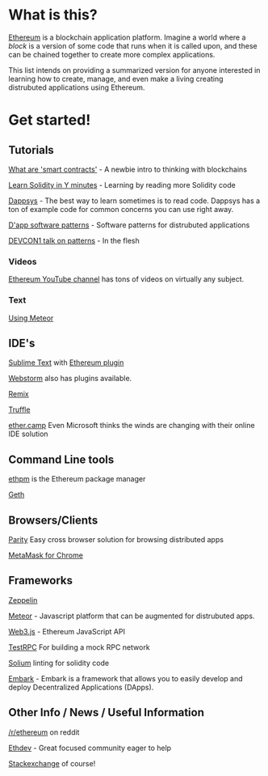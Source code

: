 # What is this?

[Ethereum](https://www.ethereum.org) is a blockchain application platform. Imagine a world where a *block* is a version of some code that runs when it is called upon, and these can be chained together to create more complex applications.

This list intends on providing a summarized version for anyone interested in learning how to create, manage, and even make a living creating distrubuted applications using Ethereum.

# Get started!

## Tutorials
[What are 'smart contracts'](https://medium.com/@ConsenSys/a-101-noob-intro-to-programming-smart-contracts-on-ethereum-695d15c1dab4#.ds1l5fgwj) - A newbie intro to thinking with blockchains

[Learn Solidity in Y minutes](https://learnxinyminutes.com/docs/solidity/) - Learning by reading more Solidity code

[Dappsys](https://github.com/dapphub/dappsys) - The best way to learn sometimes is to read code. Dappsys has a ton of example code for common concerns you can use right away.

[D'app software patterns](https://www.slideshare.net/mids106/dapp-design-patterns) - Software patterns for distrubuted applications

[DEVCON1 talk on patterns](https://youtube.com/watch?v=XkJ8mg-R7C0) - In the flesh

### Videos
[Ethereum YouTube channel](https://www.youtube.com/channel/UC6rYoXJ_3BbPyWx_GQDDRRQ) has tons of videos on virtually any subject.

### Text
[Using Meteor](https://github.com/ethereum/wiki/wiki/Dapp-using-Meteor)

## IDE's
[Sublime Text](http://sublimetext.com) with [Ethereum plugin](https://packagecontrol.io/packages/Ethereum)

[Webstorm](https://www.jetbrains.com/webstorm/?fromMenu) also has plugins available.

[Remix](https://github.com/ethereum/remix)

[Truffle](https://github.com/ConsenSys/truffle)

[ether.camp](https://live.ether.camp) Even Microsoft thinks the winds are changing with their online IDE solution


## Command Line tools
[ethpm](https://www.ethpm.com) is the Ethereum package manager

[Geth](https://www.ethereum.org/cli)

## Browsers/Clients
[Parity](https://ethcore.io/parity.html) Easy cross browser solution for browsing distributed apps

[MetaMask for Chrome](https://metamask.io)

## Frameworks
[Zeppelin](https://github.com/OpenZeppelin/zeppelin-solidity)

[Meteor](https://www.meteor.com) - Javascript platform that can be augmented for distrubuted apps. 

[Web3.js](https://github.com/ethereum/web3.js/) - Ethereum JavaScript API

[TestRPC](https://github.com/ethereumjs/testrpc) For building a mock RPC network

[Solium](https://github.com/duaraghav8/Solium) linting for solidity code

[Embark](https://github.com/iurimatias/embark-framework) - Embark is a framework that allows you to easily develop and deploy Decentralized Applications (DApps).


## Other Info / News / Useful Information 
[/r/ethereum](https://www.reddit.com/r/ethereum) on reddit

[Ethdev](https://www.reddit.com/r/ethdev) - Great focused community eager to help

[Stackexchange](http://ethereum.stackexchange.com) of course!
